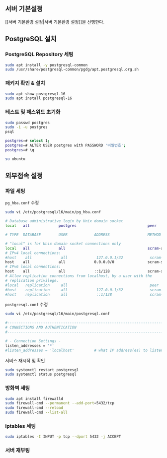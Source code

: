 ## 서버 기본설정
[[서버 기본환경 설정|서버 기본환경 설정]]을 선행한다.
## PostgreSQL 설치 
### PostgreSQL Repository 세팅
```sh
sudo apt install -y postgresql-common
sudo /usr/share/postgresql-common/pgdg/apt.postgresql.org.sh
```

### 패키지 확인 & 설치
```sh
sudo apt show postgresql-16
sudo apt install postgresql-16
```

### 테스트 및 패스워드 초기화
```sh
sudo passwd postgres
sudo -i -u postgres
psql

postgres=# select 1;
postgres=# ALTER USER postgres with PASSWORD '비밀번호';
postgres=# \q

su ubuntu
```

## 외부접속 설정
### 파일 세팅
`pg_hba.conf` 수정
```sh
sudo vi /etc/postgresql/16/main/pg_hba.conf
```

```sh
# Database administrative login by Unix domain socket
local   all             postgres                                peer

# TYPE  DATABASE        USER            ADDRESS                 METHOD

# "local" is for Unix domain socket connections only
local   all             all                                     scram-sha-256
# IPv4 local connections:
#host    all             all             127.0.0.1/32            scram-sha-256
host    all             all             0.0.0.0/0               scram-sha-256
# IPv6 local connections:
host    all             all             ::1/128                 scram-sha-256
# Allow replication connections from localhost, by a user with the
# replication privilege.
#local   replication     all                                     peer
#host    replication     all             127.0.0.1/32            scram-sha-256
#host    replication     all             ::1/128                 scram-sha-256
```

`postgresql.conf` 수정
```sh
sudo vi /etc/postgresql/16/main/postgresql.conf
```

```sh
#------------------------------------------------------------------------------
# CONNECTIONS AND AUTHENTICATION
#------------------------------------------------------------------------------

# - Connection Settings -
listen_addresses = '*'
#listen_addresses = 'localhost'         # what IP address(es) to listen on;
```

서비스 재시작 및 확인
```sh
sudo systemctl restart postgresql
sudo systemctl status postgresql
```

### 방화벽 세팅
```sh
sudo apt install firewalld
sudo firewall-cmd --permanent --add-port=5432/tcp
sudo firewall-cmd --reload
sudo firewall-cmd --list-all
```

### iptables 세팅
```sh
sudo iptables -I INPUT -p tcp --dport 5432 -j ACCEPT
```

### 서버 재부팅